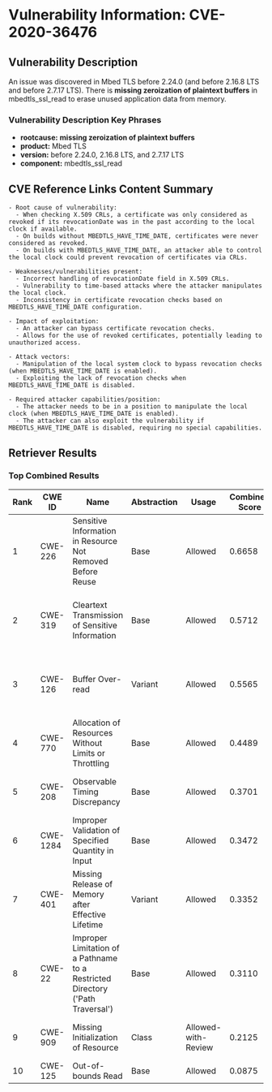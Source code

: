# Vulnerability Information: CVE-2020-36476

## Vulnerability Description
An issue was discovered in Mbed TLS before 2.24.0 (and before 2.16.8 LTS and before 2.7.17 LTS). There is **missing zeroization of plaintext buffers** in mbedtls_ssl_read to erase unused application data from memory.

### Vulnerability Description Key Phrases
- **rootcause:** **missing zeroization of plaintext buffers**
- **product:** Mbed TLS
- **version:** before 2.24.0, 2.16.8 LTS, and 2.7.17 LTS
- **component:** mbedtls_ssl_read

## CVE Reference Links Content Summary
```text
- Root cause of vulnerability:
  - When checking X.509 CRLs, a certificate was only considered as revoked if its revocationDate was in the past according to the local clock if available.
  - On builds without MBEDTLS_HAVE_TIME_DATE, certificates were never considered as revoked.
  - On builds with MBEDTLS_HAVE_TIME_DATE, an attacker able to control the local clock could prevent revocation of certificates via CRLs.

- Weaknesses/vulnerabilities present:
  - Incorrect handling of revocationDate field in X.509 CRLs.
  - Vulnerability to time-based attacks where the attacker manipulates the local clock.
  - Inconsistency in certificate revocation checks based on MBEDTLS_HAVE_TIME_DATE configuration.

- Impact of exploitation:
  - An attacker can bypass certificate revocation checks.
  - Allows for the use of revoked certificates, potentially leading to unauthorized access.

- Attack vectors:
  - Manipulation of the local system clock to bypass revocation checks (when MBEDTLS_HAVE_TIME_DATE is enabled).
  - Exploiting the lack of revocation checks when MBEDTLS_HAVE_TIME_DATE is disabled.

- Required attacker capabilities/position:
  - The attacker needs to be in a position to manipulate the local clock (when MBEDTLS_HAVE_TIME_DATE is enabled).
  - The attacker can also exploit the vulnerability if MBEDTLS_HAVE_TIME_DATE is disabled, requiring no special capabilities.
```

## Retriever Results

### Top Combined Results

| Rank | CWE ID | Name | Abstraction | Usage | Combined Score | Retrievers | Individual Scores |
|------|--------|------|-------------|-------|---------------|------------|-------------------|
| 1 | CWE-226 | Sensitive Information in Resource Not Removed Before Reuse | Base | Allowed | 0.6658 | dense, sparse, graph | dense: 0.535, sparse: 0.329, graph: 0.587 |
| 2 | CWE-319 | Cleartext Transmission of Sensitive Information | Base | Allowed | 0.5712 | dense, sparse, graph | dense: 0.513, sparse: 0.176, graph: 0.598 |
| 3 | CWE-126 | Buffer Over-read | Variant | Allowed | 0.5565 | dense, sparse, graph | dense: 0.574, sparse: 0.166, graph: 0.618 |
| 4 | CWE-770 | Allocation of Resources Without Limits or Throttling | Base | Allowed | 0.4489 | sparse, graph | sparse: 0.160, graph: 1.000 |
| 5 | CWE-208 | Observable Timing Discrepancy | Base | Allowed | 0.3701 | sparse, graph | sparse: 0.154, graph: 0.789 |
| 6 | CWE-1284 | Improper Validation of Specified Quantity in Input | Base | Allowed | 0.3472 | dense, sparse | dense: 0.518, sparse: 0.154 |
| 7 | CWE-401 | Missing Release of Memory after Effective Lifetime | Variant | Allowed | 0.3352 | dense, sparse | dense: 0.551, sparse: 0.153 |
| 8 | CWE-22 | Improper Limitation of a Pathname to a Restricted Directory ('Path Traversal') | Base | Allowed | 0.3110 | sparse, graph | sparse: 0.149, graph: 0.631 |
| 9 | CWE-909 | Missing Initialization of Resource | Class | Allowed-with-Review | 0.2125 | dense, sparse | dense: 0.542, sparse: 0.159 |
| 10 | CWE-125 | Out-of-bounds Read | Base | Allowed | 0.0875 | sparse | sparse: 0.153 |

